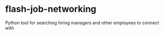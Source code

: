 # flash-job-networking
Python tool for searching hiring managers and other employees to connect with
